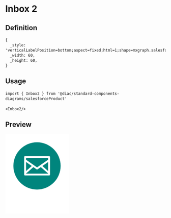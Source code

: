 # Inbox 2

## Definition

```
{
  _style: 'verticalLabelPosition=bottom;aspect=fixed;html=1;shape=mxgraph.salesforce.inbox2;',
  _width: 60,
  _height: 60,
}
```

## Usage

```
import { Inbox2 } from '@diac/standard-components-diagrams/salesforceProduct'

<Inbox2/>
```

## Preview

<img src="./inbox-2.png" width="200"/>
